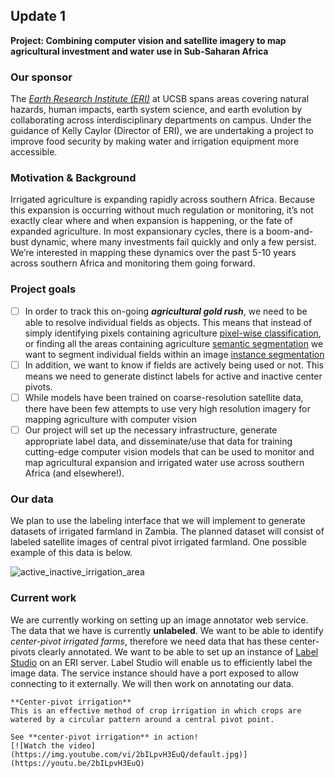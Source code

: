 ## Update 1 

**Project: Combining computer vision and satellite imagery to map agricultural investment and water use in Sub-Saharan Africa**

### Our sponsor

The *[Earth Research Institute (ERI)](https://www.eri.ucsb.edu)* at UCSB spans areas covering natural hazards, human impacts, earth system science, and earth evolution by collaborating across interdisciplinary departments on campus. Under the guidance of Kelly Caylor (Director of ERI), we are undertaking a project to improve food security by making water and irrigation equipment more accessible.

### Motivation & Background
Irrigated agriculture is expanding rapidly across southern Africa. Because this expansion is occurring without much regulation or monitoring, it’s not exactly clear where and when expansion is happening, or the fate of expanded agriculture. In most expansionary cycles, there is a boom-and-bust dynamic, where many investments fail quickly and only a few persist. We’re interested in mapping these dynamics over the past 5-10 years across southern Africa and monitoring them going forward.

### Project goals
- [ ] In order to track this on-going ***agricultural gold rush***, we need to be able to resolve individual fields as objects. This means that instead of simply identifying pixels containing agriculture [pixel-wise classification](https://www.mdpi.com/2220-9964/7/3/110), or finding all the areas containing agriculture [semantic segmentation](https://www.jeremyjordan.me/semantic-segmentation/) we want to segment individual fields within an image [instance segmentation](https://towardsdatascience.com/single-stage-instance-segmentation-a-review-1eeb66e0cc49)
- [ ] In addition, we want to know if fields are actively being used or not. This means we need to generate distinct labels for active and inactive center pivots. 
- [ ] While models have been trained on coarse-resolution satellite data, there have been few attempts to use very high resolution imagery for mapping agriculture with computer vision 
- [ ] Our project will set up the necessary infrastructure, generate appropriate label data, and disseminate/use that data for training cutting-edge computer vision models that can be used to monitor and map agricultural expansion and irrigated water use across southern Africa (and elsewhere!). 

### Our data
We plan to use the labeling interface that we will implement to generate datasets of irrigated farmland in Zambia.
The planned dataset will consist of labeled satellite images of central pivot irrigated farmland. One possible example of this data is below.  

![active_inactive_irrigation_area](images/irrigation_area.jpg)

### Current work
We are currently working on setting up an image annotator web service. The data that we have is currently **unlabeled**. We want to be able to identify *center-pivot irrigated farms*, therefore we need data that has these center-pivots clearly annotated. We want to be able to set up an instance of [Label Studio](https://labelstud.io/guide/install.html) on an ERI server. Label Studio will enable us to efficiently label the image data. The service instance should have a port exposed to allow connecting to it externally. We will then work on annotating our data.

```{note}
**Center-pivot irrigation**
This is an effective method of crop irrigation in which crops are watered by a circular pattern around a central pivot point. 

See **center-pivot irrigation** in action! 
[![Watch the video](https://img.youtube.com/vi/2bILpvH3EuQ/default.jpg)](https://youtu.be/2bILpvH3EuQ)
```

